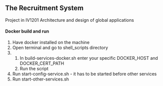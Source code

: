 ## The Recruitment System

Project in IV1201 Architecture and design of global applications

#### Docker build and run
1. Have docker installed on the machine
2. Open terminal and go to shell_scripts directory
3. 
    1. In build-services-docker.sh enter your specific DOCKER_HOST and DOCKER_CERT_PATH
    2. Run the script
4. Run start-config-service.sh - it has to be started before other services
5. Run start-other-services.sh